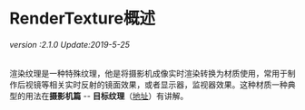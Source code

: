# RenderTexture概述

###### *version :2.1.0   Update:2019-5-25*

渲染纹理是一种特殊纹理，他是将摄影机成像实时渲染转换为材质使用，常用于制作后视镜等相关实时反射的镜面效果，或者显示器，监视器效果。这种材质一种典型的用法在**摄影机篇** -- **目标纹理**（[地址](https://ldc2.layabox.com/doc/?nav=zh-js-4-5-11)）有讲解。

